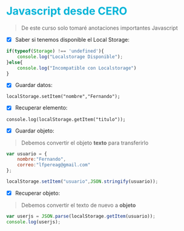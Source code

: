 <h1 style="color:#00b4d8">Javascript desde CERO</h1>

> De este curso solo tomaré anotaciones importantes Javascript

- [x] Saber si tenemos disponible el Local Storage:

```javascript
if(typeof(Storage) !== 'undefined'){
    console.log("Localstorage Disponible");
}else{
    console.log("Incompatible con Localstorage")
}
```

- [x] Guardar datos:

```localStorage.setItem("nombre","Fernando");```


- [x] Recuperar elemento:

```console.log(localStorage.getItem("titulo"));```


- [x] Guardar objeto:

> Debemos convertir el objeto __texto__ para transferirlo

```javascript
var usuario = {
    nombre:"Fernando",
    correo:"lfpereag@gmail.com" 
};

localStorage.setItem("usuario",JSON.stringify(usuario));
```

- [x] Recuperar objeto:

> Debemos convertir el texto de nuevo a __objeto__

```javascript
var userjs = JSON.parse(localStorage.getItem(usuario));
console.log(userjs);
```















